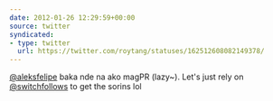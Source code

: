 ```yaml
---
date: 2012-01-26 12:29:59+00:00
source: twitter
syndicated:
- type: twitter
  url: https://twitter.com/roytang/statuses/162512608082149378/
---
```


[@aleksfelipe](https://twitter.com/aleksfelipe/) baka nde na ako magPR (lazy~). Let's just rely on [@switchfollows](https://twitter.com/switchfollows/) to get the sorins lol